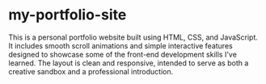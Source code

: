 # my-portfolio-site
This is a personal portfolio website built using HTML, CSS, and JavaScript. It includes smooth scroll animations and simple interactive features designed to showcase some of the front-end development skills I've learned. The layout is clean and responsive, intended to serve as both a creative sandbox and a professional introduction.
